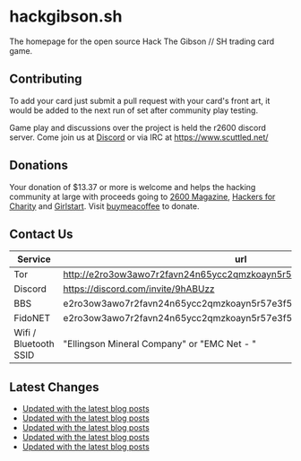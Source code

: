 # hackgibson.sh
The homepage for the open source Hack The Gibson // SH trading card game.


## Contributing

To add your card just submit a pull request with your card's front art, it would be added to the next run of set after community play testing.

Game play and discussions over the project is held the r2600 discord server. Come join us at [Discord](https://discord.com/invite/9hABUzz) or via IRC at https://www.scuttled.net/


## Donations

Your donation of $13.37 or more is welcome and helps the hacking community at large with proceeds going to [2600 Magazine](https://2600.com/), [Hackers for Charity](https://hackersforcharity.org) and [Girlstart](https://girlstart.org).  Visit [buymeacoffee](https://www.buymeacoffee.com/hackgibson.sh) to donate.


## Contact Us

Service | url
-|-
Tor | http://e2ro3ow3awo7r2favn24n65ycc2qmzkoayn5r57e3f56nvjwdcgg32ad.onion
Discord | https://discord.com/invite/9hABUzz
BBS | e2ro3ow3awo7r2favn24n65ycc2qmzkoayn5r57e3f56nvjwdcgg32ad.onion:23
FidoNET | e2ro3ow3awo7r2favn24n65ycc2qmzkoayn5r57e3f56nvjwdcgg32ad.onion:24554
Wifi / Bluetooth SSID | "Ellingson Mineral Company" or "EMC Net - <fidonet address>"

## Latest Changes
<!-- BLOG-POST-LIST:START -->
- [Updated with the latest blog posts](https://github.com/DFW2600/hackgibson.sh/commit/9739bbe7e05c4f5dfa19ae8aa82e567c6664599b)
- [Updated with the latest blog posts](https://github.com/DFW2600/hackgibson.sh/commit/c5463de7493f75670c4de22c16c31cac965b9cc0)
- [Updated with the latest blog posts](https://github.com/DFW2600/hackgibson.sh/commit/e680d63ea970fa4ad72f4272a31f4b80c388e812)
- [Updated with the latest blog posts](https://github.com/DFW2600/hackgibson.sh/commit/f19611951ee0b1bea052310dc4b6fe4099fe694c)
- [Updated with the latest blog posts](https://github.com/DFW2600/hackgibson.sh/commit/0610b28433fcd952493a74d9daccdc5953e0a87d)
<!-- BLOG-POST-LIST:END -->
